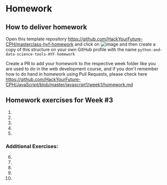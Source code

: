 # Homework

## How to deliver homework 

Open this template repository  https://github.com/HackYourFuture-CPH/masterclass-hyf-homework and click on ![image](https://user-images.githubusercontent.com/6642037/115988976-3796da80-a5bc-11eb-9184-554a2218b2ae.png) and then create a copy of this structure on your own GitHub profile with the name ``python-and-data-science-tools-HYF-homework``

Create a PR to add your homework to the respective week folder like you are used to do in the web development course, and if you don't remember how to do hand in homework using Pull Requests, please check here https://github.com/HackYourFuture-CPH/JavaScript/blob/master/javascript1/week1/homework.md


## Homework exercises for Week #3

1.
2. 
3. 
4. 
5. 
       
### Additional Exercises:

6. 
7. 
8. 
9.
10.
